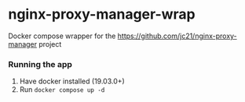 # nginx-proxy-manager-wrap

Docker compose wrapper for the https://github.com/jc21/nginx-proxy-manager project

### Running the app

1. Have docker installed (19.03.0+)
2. Run `docker compose up -d`
